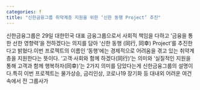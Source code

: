 ```yaml
---
categories: f
title: "신한금융그룹 취약계층 지원을 위한 ‘신한 동행 Project’ 추진"
---
```

신한금융그룹은 29일 대한민국 대표 금융그룹으로서 사회적 책임을 다하고 ‘금융을 통한 선한 영향력’을 전하겠다는 의지를 담아 ‘신한 동행 (同行, 同幸) Project’를 추진한다고 밝혔다.이번 프로젝트의 이름인 ‘동행’에는 경제적으로 어려움을 겪고 있는 취약계층을 지원한다는 뜻이다. ‘고객·사회와 함께 하겠다(同行)’는 의미와 ‘실질적인 지원을 통해 고객과 함께 행복하자(同幸)’는 2가지 의미를 담았다는게 신한금융그룹의 설명이다.특히 이번 프로젝트는 물가상승, 금리인상, 코로나19 장기화 등 대내외 어려운 여건 속에서 전 그룹사가
